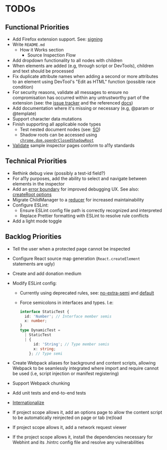 # TODOs

## Functional Priorities

- Add Firefox extension support.
  See: [signing](https://extensionworkshop.com/documentation/publish/)
- Write `README.md`
  - How it Works section
    - Source Inspection Flow
- Add dropdown functionality to all nodes with children
- When elements are added (e.g, through script or DevTools),
  children and text should be processed
- Fix duplicate attribute names when adding a second or more attributes
  to an element using DevTool's "Edit as HTML" function
  (possible race condition)
- For security reasons, validate all messages to ensure no compromisation
  has occurred within any untrustworthy part of the extension
  (see: the [issue tracker](https://issuetracker.google.com/issues/311491887)
  and the referenced
  [docs](https://chromium.googlesource.com/chromium/src/+/refs/heads/main/docs/security/compromised-renderers.md#Messaging))
- Add documentation where it's missing or necessary (e.g, @param or @template)
- Support character data mutations
- Finish supporting all applicable node types
  - Test nested document nodes (see: [SO](https://stackoverflow.com/questions/26010355/is-there-a-way-to-uniquely-identify-an-iframe-that-the-content-script-runs-in-fo))
  - Shadow roots can be accessed using
    [`chrome.dom.openOrClosedShadowRoot`](https://developer.chrome.com/docs/extensions/reference/api/dom?hl=en#method-openOrClosedShadowRoot)
- [Validate](https://validator.w3.org) sample inspector pages
  conform to a11y standards

## Technical Priorities

- Rethink debug view (possibly a test-id field?)
- For a11y purposes, add the ability
  to select and navigate between elements in the inspector
- Add an [error boundary](https://react.dev/link/error-boundaries)
  for improved debugging UX. See also:
  [createRoot options](https://react.dev/reference/react-dom/client/createRoot#parameters)
- Migrate ChildManager to a
  [reducer](https://react.dev/learn/extracting-state-logic-into-a-reducer)
  for increased maintainability
- Configure ESLint:
  - Ensure ESLint config file path is correctly recognized and interpreted
  - Replace Prettier formatting with ESLint to resolve rule conflicts
- Add a light mode toggle

## Backlog Priorities

- Tell the user when a protected page cannot be inspected
- Configure React source map generation
  (`React.createElement` statements are ugly)
- Create and add donation medium
- Modify ESLint config:

  - Currently using deprecated rules, see:
    [no-extra-semi](https://eslint.org/docs/latest/rules/no-extra-semi) and
    [default](https://eslint.style/packages/default)
  - Force semicolons in interfaces and types. I.e:

    ```ts
    interface StaticTest {
      id: 'Number'; // Interface member semis
      x: number;
    }
    type DynamicTest =
      | StaticTest
      | {
          id: 'String'; // Type member semis
          x: string;
        }; // Type semi
    ```

- Create Webpack aliases for background and content scripts, allowing Webpack
  to be seamlessly integrated where import and require cannot be used
  (i.e, script injection or manifest registering)
- Support Webpack chunking
- Add unit tests and end-to-end tests
- [Internationalize](https://developer.chrome.com/docs/extensions/reference/api/i18n)
- If project scope allows it, add an options page to allow the content script
  to be automatically reinjected on page or tab (re)load
- If project scope allows it, add a network request viewer
- If the project scope allows it, install the dependencies necessary
  for Webhint and its .hintrc config file and resolve any vulnerabilities

